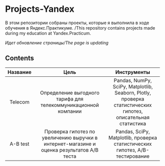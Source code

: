 # Projects-Yandex
В этом репозитории собраны проекты, которые я выполнила в ходе обучения в Яндекс.Практикуме. /This repository contains projects made during my education at Yandex.Practicum. 

*Идет обновление страницы/The page is updating*

## Contents
| Название     | Цель                                                           | Инструменты            |
|:------------:| :--------------------------------------:| :---------------------:| 
| Telecom      | Определение выгодного тарифа для телекоммуникационной компании | Pandas, NumPy, SciPy, Matplotlib, Seaborn, Plotly, проверка статистических гипотез, описательная статистика |
| A-B test | Проверка гипотез по увеличению выручки в интернет-магазине и оценка результатов A/B теста | Pandas, SciPy, Matplotlib, проверка статистических гипотез, А/В-тестирование|
